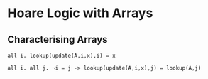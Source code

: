# Hoare Logic with Arrays

## Characterising Arrays


```formula
all i. lookup(update(A,i,x),i) = x
```

```formula
all i. all j. ¬i = j -> lookup(update(A,i,x),j) = lookup(A,j)
```
